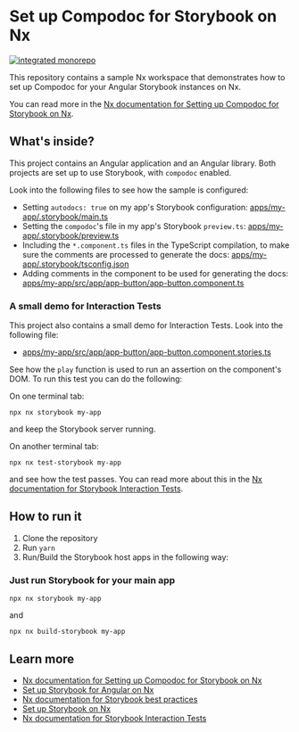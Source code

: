 # Set up Compodoc for Storybook on Nx

[![integrated monorepo](https://img.shields.io/static/v1?label=Nx%20setup&message=integrated%20monorepo&color=blue)](https://nx.dev/concepts/integrated-vs-package-based#integrated-repos)

This repository contains a sample Nx workspace that demonstrates how to set up Compodoc for your Angular Storybook instances on Nx.

You can read more in the [Nx documentation for Setting up Compodoc for Storybook on Nx](https://nx.dev/recipes/storybook/angular-storybook-compodoc).

## What's inside?

This project contains an Angular application and an Angular library. Both projects are set up to use Storybook, with `compodoc` enabled.

Look into the following files to see how the sample is configured:

- Setting `autodocs: true` on my app's Storybook configuration: [apps/my-app/.storybook/main.ts](apps/my-app/.storybook/main.ts)
- Setting the `compodoc`'s file in my app's Storybook `preview.ts`: [apps/my-app/.storybook/preview.ts](apps/my-app/.storybook/preview.ts)
- Including the `*.component.ts` files in the TypeScript compilation, to make sure the comments are processed to generate the docs: [apps/my-app/.storybook/tsconfig.json](apps/my-app/.storybook/tsconfig.json)
- Adding comments in the component to be used for generating the docs: [apps/my-app/src/app/app-button/app-button.component.ts](apps/my-app/src/app/app-button/app-button.component.ts)

### A small demo for Interaction Tests

This project also contains a small demo for Interaction Tests. Look into the following file:

- [apps/my-app/src/app/app-button/app-button.component.stories.ts](apps/my-app/src/app/app-button/app-button.component.stories.ts)

See how the `play` function is used to run an assertion on the component's DOM. To run this test you can do the following:

On one terminal tab:

```shell
npx nx storybook my-app
```

and keep the Storybook server running.

On another terminal tab:

```shell
npx nx test-storybook my-app
```

and see how the test passes.
You can read more about this in the [Nx documentation for Storybook Interaction Tests](https://nx.dev/recipes/storybook/storybook-interaction-tests).

## How to run it

1. Clone the repository
2. Run `yarn`
3. Run/Build the Storybook host apps in the following way:

### Just run Storybook for your main app

```shell
npx nx storybook my-app
```

and

```shell
npx nx build-storybook my-app
```

## Learn more

- [Nx documentation for Setting up Compodoc for Storybook on Nx](https://nx.dev/recipes/storybook/angular-storybook-compodoc)
- [Set up Storybook for Angular on Nx](https://nx.dev/recipes/storybook/overview-angular)
- [Nx documentation for Storybook best practices](https://nx.dev/storybook/best-practices)
- [Set up Storybook on Nx](https://nx.dev/nx-api/storybook)
- [Nx documentation for Storybook Interaction Tests](https://nx.dev/recipes/storybook/storybook-interaction-tests)

